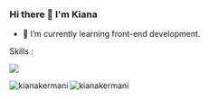 ### Hi there 👋 I'm Kiana
- 🌱 I’m currently learning front-end development.

Skills :
<p align="left">
  <a href="https://skillicons.dev">
    <img src="https://skillicons.dev/icons?i=html,css,bootstrap,js,react,ts,tailwind"/>
  </a>
</p>



<p><img align="left" src="https://github-readme-stats.vercel.app/api/top-langs/?username=kianakermani&layout=Demo" alt="kianakermani" /></p>
<p><img align="center" src="https://github-readme-streak-stats.herokuapp.com/?user=kianakermani&" alt="kianakermani" /></p>




